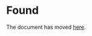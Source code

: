 Found
=====

The document has moved
[here](https://www.sexysoucis.fr/knowledge-base/tw-pour-toi-les-violeurs-ne-sont-pas-des-monstres-comment-peut-on-encore-les-considerer-comme-des-etres-humains/).
